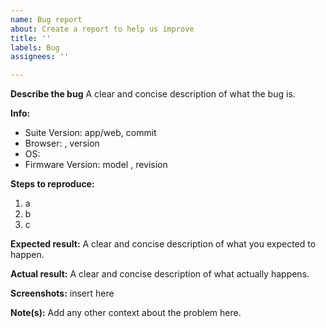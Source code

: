 ```yaml
---
name: Bug report
about: Create a report to help us improve
title: ''
labels: Bug
assignees: ''

---
```

**Describe the bug**
A clear and concise description of what the bug is.

**Info:**
 - Suite Version: app/web, commit 
 - Browser: , version
 - OS: 
 - Firmware Version: model , revision 

**Steps to reproduce:**
1. a
2. b
3. c

**Expected result:**
A clear and concise description of what you expected to happen.

**Actual result:**
A clear and concise description of what actually happens.

**Screenshots:**
insert here

**Note(s):**
Add any other context about the problem here.

